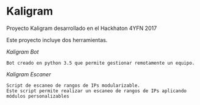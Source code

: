 # Kaligram
Proyecto Kaligram desarrollado en el Hackhaton 4YFN 2017

Este proyecto incluye dos herramientas.


*Kaligram Bot*

    Bot creado en python 3.5 que permite gestionar remotamente un equipo.


*Kaligram Escaner*

    Script de escaneo de rangos de IPs modularizable.
    Este script permite realizar un escaneo de rangos de IPs aplicando módulos personalizables